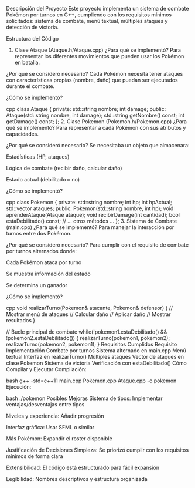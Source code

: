 Descripción del Proyecto
Este proyecto implementa un sistema de combate Pokémon por turnos en C++, cumpliendo con los requisitos mínimos solicitados: sistema de combate, menú textual, múltiples ataques y detección de victoria.

Estructura del Código
1. Clase Ataque (Ataque.h/Ataque.cpp)
¿Para qué se implementó?
Para representar los diferentes movimientos que pueden usar los Pokémon en batalla.

¿Por qué se consideró necesario?
Cada Pokémon necesita tener ataques con características propias (nombre, daño) que puedan ser ejecutados durante el combate.

¿Cómo se implementó?

cpp
class Ataque {
private:
    std::string nombre;
    int damage;
public:
    Ataque(std::string nombre, int damage);
    std::string getNombre() const;
    int getDamage() const;
};
2. Clase Pokemon (Pokemon.h/Pokemon.cpp)
¿Para qué se implementó?
Para representar a cada Pokémon con sus atributos y capacidades.

¿Por qué se consideró necesario?
Se necesitaba un objeto que almacenara:

Estadísticas (HP, ataques)

Lógica de combate (recibir daño, calcular daño)

Estado actual (debilitado o no)

¿Cómo se implementó?

cpp
class Pokemon {
private:
    std::string nombre;
    int hp;
    int hpActual;
    std::vector<Ataque> ataques;
public:
    Pokemon(std::string nombre, int hp);
    void aprenderAtaque(Ataque ataque);
    void recibirDamage(int cantidad);
    bool estaDebilitado() const;
    // ... otros métodos ...
};
3. Sistema de Combate (main.cpp)
¿Para qué se implementó?
Para manejar la interacción por turnos entre dos Pokémon.

¿Por qué se consideró necesario?
Para cumplir con el requisito de combate por turnos alternados donde:

Cada Pokémon ataca por turno

Se muestra información del estado

Se determina un ganador

¿Cómo se implementó?

cpp
void realizarTurno(Pokemon& atacante, Pokemon& defensor) {
    // Mostrar menú de ataques
    // Calcular daño
    // Aplicar daño
    // Mostrar resultados
}

// Bucle principal de combate
while(!pokemon1.estaDebilitado() && !pokemon2.estaDebilitado()) {
    realizarTurno(pokemon1, pokemon2);
    realizarTurno(pokemon2, pokemon1);
}
Requisitos Cumplidos
Requisito	Implementación
Combate por turnos	Sistema alternado en main.cpp
Menú textual	Interfaz en realizarTurno()
Múltiples ataques	Vector de ataques en clase Pokemon
Sistema de victoria	Verificación con estaDebilitado()
Cómo Compilar y Ejecutar
Compilación:

bash
g++ -std=c++11 main.cpp Pokemon.cpp Ataque.cpp -o pokemon
Ejecución:

bash
./pokemon
Posibles Mejoras
Sistema de tipos: Implementar ventajas/desventajas entre tipos

Niveles y experiencia: Añadir progresión

Interfaz gráfica: Usar SFML o similar

Más Pokémon: Expandir el roster disponible

Justificación de Decisiones
Simpleza: Se priorizó cumplir con los requisitos mínimos de forma clara

Extensibilidad: El código está estructurado para fácil expansión

Legibilidad: Nombres descriptivos y estructura organizada
